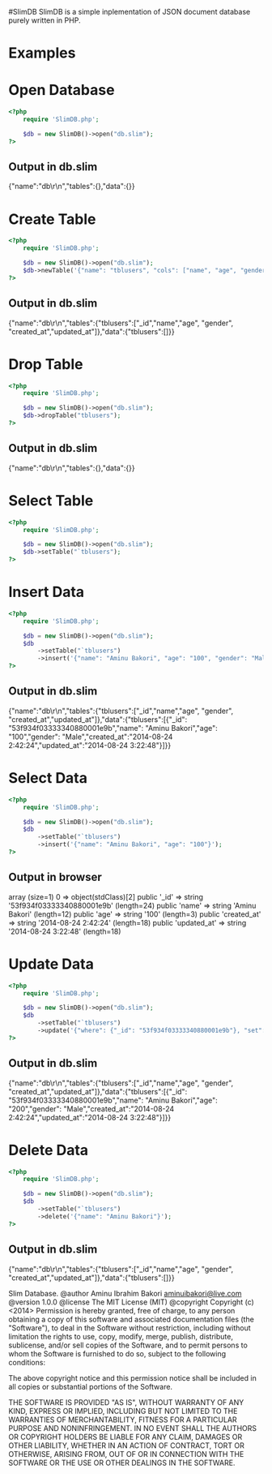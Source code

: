 #SlimDB
SlimDB is a simple inplementation of JSON document database purely written in PHP.

# Examples
# Open Database
```php
<?php
	require 'SlimDB.php';

	$db = new SlimDB()->open("db.slim");
?>
```
Output in db.slim
-----------------------------------------------------------------------------------------
{"name":"db\r\n","tables":{},"data":{}}

# Create Table
```php
<?php
	require 'SlimDB.php';

	$db = new SlimDB()->open("db.slim");
	$db->newTable('{"name": "tblusers", "cols": ["name", "age", "gender"]}');
?>
```
Output in db.slim
-----------------------------------------------------------------------------------------
{"name":"db\r\n","tables":{"tblusers":["_id","name","age", "gender", "created_at","updated_at"]},"data":{"tblusers":[]}}

# Drop Table
```php
<?php
	require 'SlimDB.php';

	$db = new SlimDB()->open("db.slim");
	$db->dropTable("tblusers");
?>
```
Output in db.slim
-----------------------------------------------------------------------------------------
{"name":"db\r\n","tables":{},"data":{}}

# Select Table
```php
<?php
	require 'SlimDB.php';

	$db = new SlimDB()->open("db.slim");
	$db->setTable("`tblusers");
?>
```

# Insert Data
```php
<?php
	require 'SlimDB.php';

	$db = new SlimDB()->open("db.slim");
	$db
		->setTable("`tblusers")
		->insert('{"name": "Aminu Bakori", "age": "100", "gender": "Male"}');
?>
```
Output in db.slim
-----------------------------------------------------------------------------------------
{"name":"db\r\n","tables":{"tblusers":["_id","name","age", "gender", "created_at","updated_at"]},"data":{"tblusers":[{"_id": "53f934f03333340880001e9b","name": "Aminu Bakori","age": "100","gender": "Male","created_at":"2014-08-24 2:42:24","updated_at":"2014-08-24 3:22:48"}]}}

# Select Data
```php
<?php
	require 'SlimDB.php';

	$db = new SlimDB()->open("db.slim");
	$db
		->setTable("`tblusers")
		->insert('{"name": "Aminu Bakori", "age": "100"}');
?>
```
Output in browser
-----------------------------------------------------------------------------------------
array (size=1)
  0 => 
    object(stdClass)[2]
      public '_id' => string '53f934f03333340880001e9b' (length=24)
      public 'name' => string 'Aminu Bakori' (length=12)
      public 'age' => string '100' (length=3)
      public 'created_at' => string '2014-08-24 2:42:24' (length=18)
      public 'updated_at' => string '2014-08-24 3:22:48' (length=18)

# Update Data
```php
<?php
	require 'SlimDB.php';

	$db = new SlimDB()->open("db.slim");
	$db
		->setTable("`tblusers")
		->update('{"where": {"_id": "53f934f03333340880001e9b"}, "set": {"age": "200"}}');
?>
```
Output in db.slim
-----------------------------------------------------------------------------------------
{"name":"db\r\n","tables":{"tblusers":["_id","name","age", "gender", "created_at","updated_at"]},"data":{"tblusers":[{"_id": "53f934f03333340880001e9b","name": "Aminu Bakori","age": "200","gender": "Male","created_at":"2014-08-24 2:42:24","updated_at":"2014-08-24 3:22:48"}]}}

# Delete Data
```php
<?php
	require 'SlimDB.php';

	$db = new SlimDB()->open("db.slim");
	$db
		->setTable("`tblusers")
		->delete('{"name": "Aminu Bakori"}');
?>
```
Output in db.slim
-----------------------------------------------------------------------------------------
{"name":"db\r\n","tables":{"tblusers":["_id","name","age", "gender", "created_at","updated_at"]},"data":{"tblusers":[]}}


 Slim Database.
 @author Aminu Ibrahim Bakori <aminuibakori@live.com>
 @version 1.0.0
 @license The MIT License (MIT)
 @copyright Copyright (c) <2014> <Aminu Ibrahim Bakori>
 Permission is hereby granted, free of charge, to any person obtaining a copy
 of this software and associated documentation files (the "Software"), to deal
 in the Software without restriction, including without limitation the rights
 to use, copy, modify, merge, publish, distribute, sublicense, and/or sell
 copies of the Software, and to permit persons to whom the Software is
 furnished to do so, subject to the following conditions:
  
 The above copyright notice and this permission notice shall be included in
 all copies or substantial portions of the Software.
 
 THE SOFTWARE IS PROVIDED "AS IS", WITHOUT WARRANTY OF ANY KIND, EXPRESS OR
 IMPLIED, INCLUDING BUT NOT LIMITED TO THE WARRANTIES OF MERCHANTABILITY,
 FITNESS FOR A PARTICULAR PURPOSE AND NONINFRINGEMENT. IN NO EVENT SHALL THE
 AUTHORS OR COPYRIGHT HOLDERS BE LIABLE FOR ANY CLAIM, DAMAGES OR OTHER
 LIABILITY, WHETHER IN AN ACTION OF CONTRACT, TORT OR OTHERWISE, ARISING FROM,
 OUT OF OR IN CONNECTION WITH THE SOFTWARE OR THE USE OR OTHER DEALINGS IN
 THE SOFTWARE.
 
